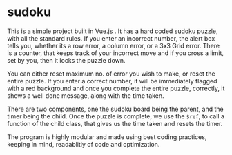 # sudoku

This is a simple project built in Vue.js . It has a hard coded sudoku puzzle, with all the standard rules. 
If you enter an incorrect number, the alert box tells you, whether its a row error, a column error, or a 3x3 Grid error.
There is a counter, that keeps track of your incorrect move and if you cross a limit, set by you, then it locks the puzzle down.

You can either reset maximum no. of error you wish to make, or reset the entire puzzle.
If you enter a correct number, it will be immediately flagged with a red background and once you complete the entire puzzle, 
correctly, it shows a well done message, along with the time taken.

There are two components, one the sudoku board being the parent, and the timer being the child. Once the puzzle is complete, we use the ```$ref```, to call a function of the child class, that gives us the time taken and resets the timer.

The program is highly modular and made using best coding practices, keeping in mind, readablitiy of code and optimization.
